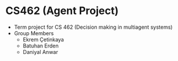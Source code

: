 # CS462 (Agent Project) 

- Term project for CS 462 (Decision making in multiagent systems)
- Group Members
  - Ekrem Çetinkaya
  - Batuhan Erden
  - Daniyal Anwar
